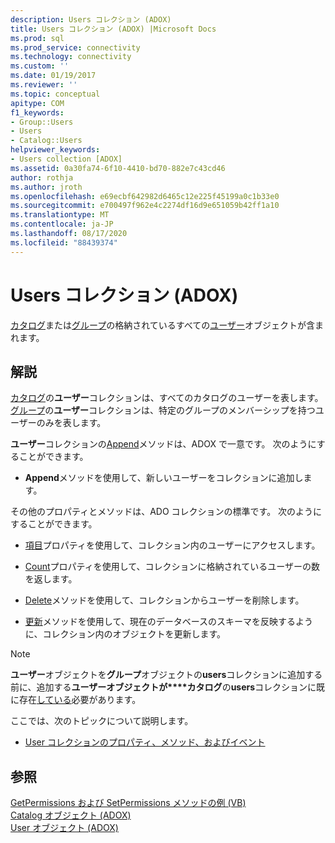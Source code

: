 ```yaml
---
description: Users コレクション (ADOX)
title: Users コレクション (ADOX) |Microsoft Docs
ms.prod: sql
ms.prod_service: connectivity
ms.technology: connectivity
ms.custom: ''
ms.date: 01/19/2017
ms.reviewer: ''
ms.topic: conceptual
apitype: COM
f1_keywords:
- Group::Users
- Users
- Catalog::Users
helpviewer_keywords:
- Users collection [ADOX]
ms.assetid: 0a30fa74-6f10-4410-bd70-882e7c43cd46
author: rothja
ms.author: jroth
ms.openlocfilehash: e69ecbf642982d6465c12e225f45199a0c1b33e0
ms.sourcegitcommit: e700497f962e4c2274df16d9e651059b42ff1a10
ms.translationtype: MT
ms.contentlocale: ja-JP
ms.lasthandoff: 08/17/2020
ms.locfileid: "88439374"
---
```

# <a name="users-collection-adox"></a>Users コレクション (ADOX)
[カタログ](../../../ado/reference/adox-api/catalog-object-adox.md)または[グループ](../../../ado/reference/adox-api/group-object-adox.md)の格納されているすべての[ユーザー](../../../ado/reference/adox-api/user-object-adox.md)オブジェクトが含まれます。  
  
## <a name="remarks"></a>解説  
 [カタログ](../../../ado/reference/adox-api/catalog-object-adox.md)の**ユーザー**コレクションは、すべてのカタログのユーザーを表します。 [グループ](../../../ado/reference/adox-api/group-object-adox.md)の**ユーザー**コレクションは、特定のグループのメンバーシップを持つユーザーのみを表します。  
  
 **ユーザー**コレクションの[Append](../../../ado/reference/adox-api/append-method-adox-users.md)メソッドは、ADOX で一意です。 次のようにすることができます。  
  
-   **Append**メソッドを使用して、新しいユーザーをコレクションに追加します。  
  
 その他のプロパティとメソッドは、ADO コレクションの標準です。 次のようにすることができます。  
  
-   [項目](../../../ado/reference/ado-api/item-property-ado.md)プロパティを使用して、コレクション内のユーザーにアクセスします。  
  
-   [Count](../../../ado/reference/ado-api/count-property-ado.md)プロパティを使用して、コレクションに格納されているユーザーの数を返します。  
  
-   [Delete](../../../ado/reference/adox-api/delete-method-adox-collections.md)メソッドを使用して、コレクションからユーザーを削除します。  
  
-   [更新](../../../ado/reference/ado-api/refresh-method-ado.md)メソッドを使用して、現在のデータベースのスキーマを反映するように、コレクション内のオブジェクトを更新します。  
  
> [!NOTE]
>  **ユーザー**オブジェクトを**グループ**オブジェクトの**users**コレクションに追加する前に、追加する**ユーザーオブジェクトが****カタログ**の**users**コレクションに既に存在[している](../../../ado/reference/adox-api/name-property-adox.md)必要があります。  
  
 ここでは、次のトピックについて説明します。  
  
-   [User コレクションのプロパティ、メソッド、およびイベント](../../../ado/reference/adox-api/users-collection-properties-methods-and-events.md)  
  
## <a name="see-also"></a>参照  
 [GetPermissions および SetPermissions メソッドの例 (VB)](../../../ado/reference/adox-api/getpermissions-and-setpermissions-methods-example-vb.md)   
 [Catalog オブジェクト (ADOX)](../../../ado/reference/adox-api/catalog-object-adox.md)   
 [User オブジェクト (ADOX)](../../../ado/reference/adox-api/user-object-adox.md)
